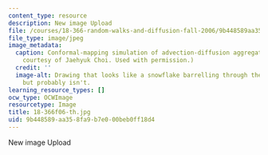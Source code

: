 ```yaml
---
content_type: resource
description: New image Upload
file: /courses/18-366-random-walks-and-diffusion-fall-2006/9b448589aa358fa9b7e000beb0ff18d4_18-366f06-th.jpg
file_type: image/jpeg
image_metadata:
  caption: Conformal-mapping simulation of advection-diffusion aggregation. (Image
    courtesy of Jaehyuk Choi. Used with permission.)
  credit: ''
  image-alt: Drawing that looks like a snowflake barrelling through the atmosphere
    but probably isn't.
learning_resource_types: []
ocw_type: OCWImage
resourcetype: Image
title: 18-366f06-th.jpg
uid: 9b448589-aa35-8fa9-b7e0-00beb0ff18d4
---
```

New image Upload

